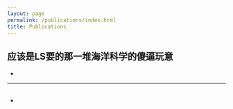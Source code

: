 ```yaml
---
layout: page
permalink: /publications/index.html
title: Publications
---
```




## 应该是LS要的那一堆海洋科学的傻逼玩意

- 
  <br>

---

## 

- 



<br>


